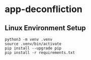 # app-deconfliction

## Linux Environment Setup

```shell
python3 -m venv .venv
source .venv/bin/activate
pip install --upgrade pip
pip install -r requirements.txt
```